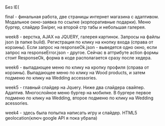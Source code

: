 Без IE(

final - финальная работа, две страницы интернет магазина с адаптивом. Модальное окно-заявка по ссылке (корпоративные подарки). Меню бургер, слайдер Swiper, на второй стр табы и небольшая галерея. 

week8 - верстка, AJAX на JQUERY, галерея картинок. Запросы на файлы json (в папке build). Регистрация по клику на кнопку входа (справа от корзины). Если запрос на responseOk.json - выведется одно окно, если запрос на responseError.json - другое. Сейчас в аттрибуте action формы стоит ResponseOk, форма в коде располагается сразу после хедера.

week6 - выпадающее меню по клику на кропку профиля (справа от корзины). Выпадающее меню по клику на Wood products, и затем подменю по клику на Wedding accessories.

week5 - главный слайдер на Jquery. Ниже два слайдера свайпер. Адаптив. Многослойное меню бургер на мобилке. В бургере первое подменю по клику на Wedding, второе подменю по клику на Wedding acessories.

week4 - здесь была попытка написать игру и слайдер. HTML5 geolocation(ключ google API я пока убрала)





